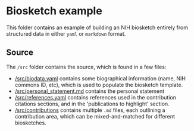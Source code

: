 # Biosketch example

This folder contains an example of building an NIH biosketch entirely from structured data in either `yaml` or `markdown` format.


## Source

The `/src` folder contains the source, which is found in a few files:

- [/src/biodata.yaml](/src/biodata.yaml) contains some biographical information (name, NIH commons ID, etc), which is used to populate the biosketch template.
- [/src/personal_statement.md](/src/personal_statement.md) contains the personal statement
- [/src/references.yaml](/src/references.yaml) contains references used in the contribution citations sections, and in the 'publications to highlight' section.
- [/src/contributions](/src/contributions) contains multiple `.md` files, each outlining a contribution area, which can be mixed-and-matched for different biosketches.

